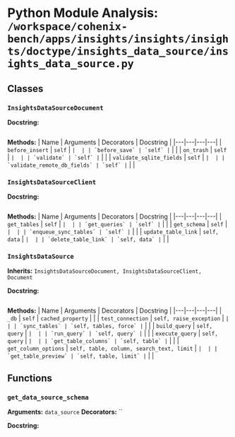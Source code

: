 # Python Module Analysis: `/workspace/cohenix-bench/apps/insights/insights/insights/doctype/insights_data_source/insights_data_source.py`

## Classes

### `InsightsDataSourceDocument`


**Docstring:**
```

```

**Methods:**
| Name | Arguments | Decorators | Docstring |
|---|---|---|---|
| `before_insert` | `self` | `` |  |
| `before_save` | `self` | `` |  |
| `on_trash` | `self` | `` |  |
| `validate` | `self` | `` |  |
| `validate_sqlite_fields` | `self` | `` |  |
| `validate_remote_db_fields` | `self` | `` |  |


### `InsightsDataSourceClient`


**Docstring:**
```

```

**Methods:**
| Name | Arguments | Decorators | Docstring |
|---|---|---|---|
| `get_tables` | `self` | `` |  |
| `get_queries` | `self` | `` |  |
| `get_schema` | `self` | `` |  |
| `enqueue_sync_tables` | `self` | `` |  |
| `update_table_link` | `self, data` | `` |  |
| `delete_table_link` | `self, data` | `` |  |


### `InsightsDataSource`
**Inherits:** `InsightsDataSourceDocument, InsightsDataSourceClient, Document`


**Docstring:**
```

```

**Methods:**
| Name | Arguments | Decorators | Docstring |
|---|---|---|---|
| `_db` | `self` | `cached_property` |  |
| `test_connection` | `self, raise_exception` | `` |  |
| `sync_tables` | `self, tables, force` | `` |  |
| `build_query` | `self, query` | `` |  |
| `run_query` | `self, query` | `` |  |
| `execute_query` | `self, query` | `` |  |
| `get_table_columns` | `self, table` | `` |  |
| `get_column_options` | `self, table, column, search_text, limit` | `` |  |
| `get_table_preview` | `self, table, limit` | `` |  |





## Functions

### `get_data_source_schema`
**Arguments:** `data_source`
**Decorators:** ``

**Docstring:**
```

```

